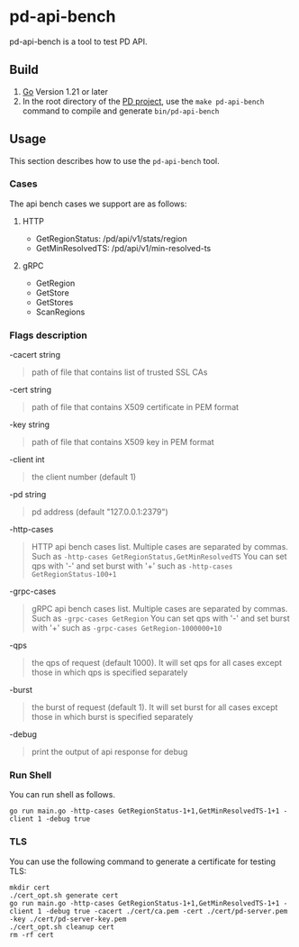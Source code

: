 # pd-api-bench

pd-api-bench is a tool to test PD API.

## Build

1. [Go](https://golang.org/) Version 1.21 or later
2. In the root directory of the [PD project](https://github.com/tikv/pd), use the `make pd-api-bench` command to compile and generate `bin/pd-api-bench`

## Usage

This section describes how to use the `pd-api-bench` tool.

### Cases

The api bench cases we support are as follows:

1. HTTP

    + GetRegionStatus: /pd/api/v1/stats/region
    + GetMinResolvedTS: /pd/api/v1/min-resolved-ts

2. gRPC

    + GetRegion
    + GetStore
    + GetStores
    + ScanRegions

### Flags description

-cacert string
> path of file that contains list of trusted SSL CAs

-cert string
> path of file that contains X509 certificate in PEM format

-key string
> path of file that contains X509 key in PEM format

-client int
> the client number (default 1)

-pd string
> pd address (default "127.0.0.1:2379")

-http-cases
> HTTP api bench cases list. Multiple cases are separated by commas. Such as `-http-cases GetRegionStatus,GetMinResolvedTS`
> You can set qps with '-' and set burst with '+' such as `-http-cases GetRegionStatus-100+1`

-grpc-cases
> gRPC api bench cases list. Multiple cases are separated by commas. Such as `-grpc-cases GetRegion`
> You can set qps with '-' and set burst with '+' such as `-grpc-cases GetRegion-1000000+10`

-qps
> the qps of request (default 1000). It will set qps for all cases except those in which qps is specified separately

-burst
> the burst of request (default 1). It will set burst for all cases except those in which burst is specified separately

-debug
> print the output of api response for debug

### Run Shell

You can run shell as follows.

```shell
go run main.go -http-cases GetRegionStatus-1+1,GetMinResolvedTS-1+1 -client 1 -debug true
```

### TLS

You can use the following command to generate a certificate for testing TLS:

```shell
mkdir cert
./cert_opt.sh generate cert
go run main.go -http-cases GetRegionStatus-1+1,GetMinResolvedTS-1+1 -client 1 -debug true -cacert ./cert/ca.pem -cert ./cert/pd-server.pem  -key ./cert/pd-server-key.pem
./cert_opt.sh cleanup cert
rm -rf cert
```
